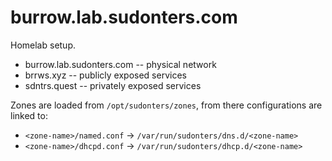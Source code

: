 # burrow.lab.sudonters.com

Homelab setup.

* burrow.lab.sudonters.com -- physical network
* brrws.xyz -- publicly exposed services
* sdntrs.quest -- privately exposed services


Zones are loaded from `/opt/sudonters/zones`, from there configurations are
linked to:

* `<zone-name>/named.conf` -> `/var/run/sudonters/dns.d/<zone-name>`
* `<zone-name>/dhcpd.conf` -> `/var/run/sudonters/dhcp.d/<zone-name>`


